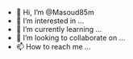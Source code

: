 - 👋 Hi, I’m @Masoud85m
- 👀 I’m interested in ...
- 🌱 I’m currently learning ...
- 💞️ I’m looking to collaborate on ...
- 📫 How to reach me ...

<!---
Masoud85m/Masoud85m is a ✨ special ✨ repository because its `README.md` (this file) appears on your GitHub profile.
You can click the Preview link to take a look at your changes.
--->
